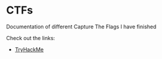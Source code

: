 # CTFs
Documentation of different Capture The Flags I have finished

Check out the links:
* [TryHackMe](https://github.com/RyanNgCT/CTF-Writeup-Template/blob/main/test/main.md)
